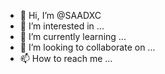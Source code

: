 - 👋 Hi, I’m @SAADXC
- 👀 I’m interested in ...
- 🌱 I’m currently learning ...
- 💞️ I’m looking to collaborate on ...
- 📫 How to reach me ...

<!---
SAADXC/SAADXC is a ✨ special ✨ repository because its `README.md` (this file) appears on your GitHub profile.
You can click the Preview link to take a look at your changes.
--->
